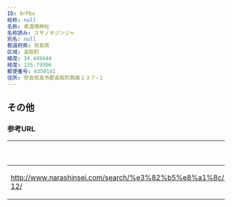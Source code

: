 ```yaml
---
ID: 9rPbx
総称: null
名称: 素盞鳴神社
名称読み: スサノオジンジャ
別名: null
都道府県: 奈良県
区域: 高取町
緯度: 34.449444
経度: 135.79306
郵便番号: 6350141
住所: 奈良県高市郡高取町興楽１３７−１
---
```


## その他

### 参考URL

| URL                                                                                                    | 説明   |
| ------------------------------------------------------------------------------------------------------ | ------ |
| http://www.narashinsei.com/search/%e3%82%b5%e8%a1%8c/%e7%b4%a0%e7%9b%9e%e9%b3%b4%e7%a5%9e%e7%a4%be-12/ | 神社庁 |
